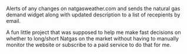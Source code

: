 Alerts of any changes on natgasweather.com and sends the natural gas demand widget along with updated description to a list of recepients by email.

A fun little project that was supposed to help me make fast decisions on whether to long/short Natgas on the market 
without having to manually monitor the website or subscribe to a paid service to do that for me.
